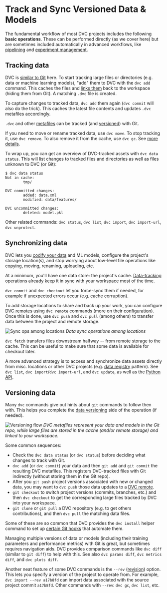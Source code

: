 # Track and Sync Versioned Data & Models

The fundamental workflow of most <abbr>DVC projects</abbr> includes the
following **basic operations**. These can be performed directly (as we cover
here) but are sometimes included automatically in advanced workflows, like
[pipelining] and [experiment management].

[pipelining]: /doc/user-guide/pipelines
[experiment management]: /doc/user-guide/experiment-management

## Tracking data

DVC is [similar to Git] here. To start tracking large files or directories (e.g.
data or machine learning models), "add" them to DVC with the `dvc add` command.
This <abbr>caches</abbr> the files and [links them] back to the
<abbr>workspace</abbr> (hiding them from Git). A matching `.dvc` file is
created.

To capture changes to tracked data, `dvc add` them again (`dvc commit` will also
do the trick). This caches the latest file contents and updates `.dvc` metafiles
accordingly.

[similar to git]:
  https://git-scm.com/book/en/v2/Git-Basics-Recording-Changes-to-the-Repository
[links them]: /doc/user-guide/data-management/large-dataset-optimization

<admon type="info">

`.dvc` and other [metafiles] can be tracked (and [versioned](#versioning-data))
with Git.

[metafiles]: /doc/user-guide/project-structure

</admon>

If you need to move or rename tracked data, use `dvc move`. To stop tracking it,
use `dvc remove`. To also remove it from the cache, use `dvc gc`. See [more
details].

To wrap up, you can get an overview of DVC-tracked assets with
`dvc data status`. This will list changes to tracked files and directories as
well as files unknown to DVC (or Git):

```cli
$ dvc data status
Not in cache:
        tmp/

DVC committed changes:
        added: data.xml
        modified: data/features/

DVC uncommitted changes:
        deleted: model.pkl
```

[more details]: /doc/user-guide/how-to/stop-tracking-data

<admon type="tip">

Other related commands: `dvc status`, `dvc list`, `dvc import`,
`dvc import-url`, `dvc unprotect`.

</admon>

## Synchronizing data

DVC lets you [codify your data][data versioning] and ML models, configure the
project's storage location(s), and stop worrying about low-level file operations
like copying, moving, renaming, uploading, etc.

At a minimum, you'll have one data store: the project's <abbr>cache</abbr>.
[Data-tracking](#tracking-data) operations already keep it in sync with your
<abbr>workspace</abbr> most of the time.

<admon type="tip">

`dvc commit` and `dvc checkout` let you force-sync them if needed, for example
if unexpected errors occur (e.g. cache corruption).

</admon>

[data versioning]: /doc/use-cases/versioning-data-and-models

To add storage locations to share and back up your work, you can configure [DVC
remotes] using `dvc remote` commands (more on their [configuration]). Once this
is done, use `dvc push` and `dvc pull` (among others) to transfer data between
the project and remote storage.

[dvc remotes]: /doc/user-guide/data-management/remote-storage
[configuration]: /doc/user-guide/data-management/remote-storage#configuration

![Sync ops among locations](/img/sync-ops-locations.png) _Data sync operations
among locations_

<admon type="tip">

`dvc fetch` transfers files downstream halfway -- from remote storage to the
<abbr>cache</abbr>. This can be useful to make sure that some data is available
for checkout later.

</admon>

A more advanced strategy is to access and synchronize data assets directly from
misc. locations or other DVC projects (e.g. [data registry] pattern). See
`dvc list`, `dvc import`/`dvc import-url`, and `dvc update`, as well as the
[Python API].

[protected]: /doc/command-reference/unprotect
[data registry]: /doc/use-cases/data-registry
[python api]: /doc/api-reference

## Versioning data

Many `dvc` commands give out hints about `git` commands to follow then with.
This helps you complete the [data versioning] side of the operation (if needed).

![Versioning flow](/img/flow.png) _DVC metafiles represent your data and models
in the Git repo, while large files are stored in the cache (and/or remote
storage) and linked to your workspace._

Some common sequences:

- Check the `dvc data status` (or `dvc status`) before deciding what changes to
  track with Git.
- `dvc add` (or `dvc commit`) your data and then `git add` and `git commit` the
  resulting DVC metafiles. This registers DVC-tracked files with Git indirectly
  (without storing them in the Git repo).
- After you `git push` project versions associated with new or changed data, you
  may want to `dvc push` those data updates to a [DVC remote][dvc remotes].
- `git checkout` to switch project versions (commits, branches, etc.) and then
  `dvc checkout` to get the corresponding large files tracked by DVC into your
  <abbr>workspace</abbr>.
- `git clone` or `git pull` a DVC repository (e.g. to get others contributions),
  and then `dvc pull` the matching data files.

<admon type="tip">

Some of these are so common that DVC provides the `dvc install` helper command
to set up [certain Git hooks] that automate them.

[certain git hooks]: /doc/command-reference/install#installed-git-hooks

</admon>

Managing multiple versions of data or models (including their training
parameters and performance metrics) with Git is great, but sometimes requires
navigation aids. DVC provides comparison commands like `dvc diff` (similar to
`git diff`) to help with this. See also `dvc params diff`, `dvc metrics diff`,
and `dvc plots diff`.

<admon type="tip">

Another neat feature of some DVC commands is the `--rev` ([revision]) option.
This lets you specify a version of the project to operate from. For example,
`dvc import --rev a17b8fd` can import data associated with the source project
commit `a17b8fd`. Other commands with `--rev`: `dvc gc`, `dvc list`, etc.

</admon>

[git branches]:
  https://git-scm.com/book/en/v2/Git-Branching-Basic-Branching-and-Merging
[tags]: https://git-scm.com/book/en/v2/Git-Basics-Tagging
[revision]: https://git-scm.com/docs/revisions
